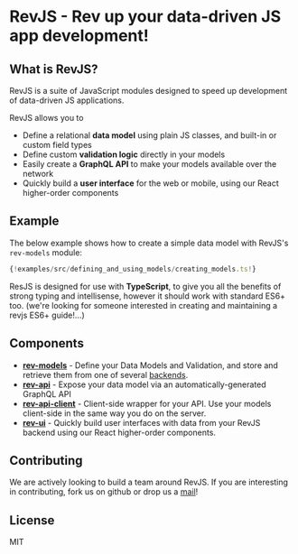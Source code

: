 # RevJS - Rev up your data-driven JS app development!

## What is RevJS?

RevJS is a suite of JavaScript modules designed to speed up development of
data-driven JS applications.

RevJS allows you to

 * Define a relational **data model** using plain JS classes, and built-in or custom field types
 * Define custom **validation logic** directly in your models
 * Easily create a **GraphQL API** to make your models available over the network
 * Quickly build a **user interface** for the web or mobile, using our React higher-order components

## Example

The below example shows how to create a simple data model with RevJS's `rev-models` module:

```ts
{!examples/src/defining_and_using_models/creating_models.ts!}
```

ResJS is designed for use with **TypeScript**, to give you all the
benefits of strong typing and intellisense, however it should work with
standard ES6+ too. (we're looking for someone interested in creating and
maintaining a revjs ES6+ guide!...)

## Components

 * **[rev-models](components/rev-models.md)** - Define your Data Models and Validation,
   and store and retrieve them from one of several [backends](using_models/revjs_backends.md).
 * **[rev-api](components/rev-api.md)** - Expose your data model via an automatically-generated GraphQL API
 * **[rev-api-client](components/rev-api-client.md)** - Client-side wrapper for your API. Use your models
   client-side in the same way you do on the server.
 * **[rev-ui](components/rev-ui.md)** - Quickly build user interfaces with data from your RevJS backend using our
  React higher-order components.

## Contributing

We are actively looking to build a team around RevJS. If you are interesting in
contributing, fork us on github or drop us a
[mail](mailto:russ@russellbriggs.co)!

## License

MIT
